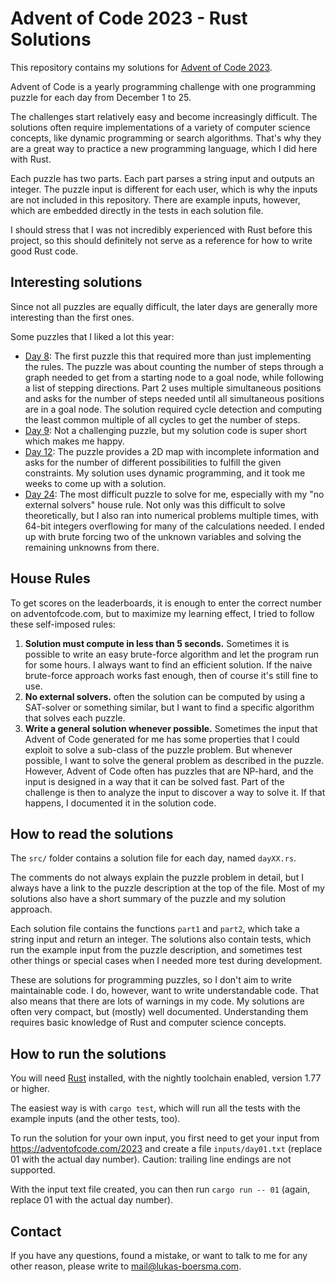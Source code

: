 # Advent of Code 2023 - Rust Solutions

This repository contains my solutions for [Advent of Code 2023](https://adventofcode.com/2023).

Advent of Code is a yearly programming challenge with one programming puzzle for each day from December 1 to 25.

The challenges start relatively easy and become increasingly difficult. 
The solutions often require implementations of a variety of computer science concepts, like dynamic programming or
search algorithms. That's why they are a great way to practice a new programming language, which I did here with Rust.

Each puzzle has two parts. Each part parses a string input and outputs an integer. The puzzle input is different for each
user, which is why the inputs are not included in this repository. There are example inputs, however, which are embedded
directly in the tests in each solution file.

I should stress that I was not incredibly experienced with Rust before this project, so this should definitely
not serve as a reference for how to write good Rust code.

## Interesting solutions

Since not all puzzles are equally difficult, the later days are generally more interesting than the first ones.

Some puzzles that I liked a lot this year:

 * [Day 8](src/day08.rs): The first puzzle this that required more than just implementing the rules. The puzzle was about
   counting the number of steps through a graph needed to get from a starting node to a goal node, while following a list
   of stepping directions. Part 2 uses multiple simultaneous positions and asks for the number of steps needed until all
   simultaneous positions are in a goal node. The solution required cycle detection and computing the 
   least common multiple of all cycles to get the number of steps.
 * [Day 9](src/day09.rs): Not a challenging puzzle, but my solution code is super short which makes me happy.
 * [Day 12](src/day12.rs): The puzzle provides a 2D map with incomplete information and asks for the number of different
   possibilities to fulfill the given constraints. My solution uses dynamic programming, and it took me weeks to come up
   with a solution.
 * [Day 24](src/day24.rs): The most difficult puzzle to solve for me, especially with my "no external solvers" house rule.
   Not only was this difficult to solve theoretically, but I also ran into numerical problems multiple times, with
   64-bit integers overflowing for many of the calculations needed. I ended up with brute forcing two of the unknown
   variables and solving the remaining unknowns from there.

## House Rules

To get scores on the leaderboards, it is enough to enter the correct number on adventofcode.com, but to maximize my
learning effect, I tried to follow these self-imposed rules:

1. **Solution must compute in less than 5 seconds.** Sometimes it is possible  to write an easy brute-force algorithm
   and let the program run for some hours. I always want to find an efficient solution. If the naive brute-force approach
   works fast enough, then of course it's still fine to use.
2. **No external solvers.** often the solution can be computed by using a SAT-solver or something similar, but I want to
   find a specific algorithm that solves each puzzle.
3. **Write a general solution whenever possible.** Sometimes the input that Advent of Code generated
   for me has some properties that I could exploit to solve a sub-class of the puzzle problem. But whenever possible, I
   want to solve the general problem as described in the puzzle. However, Advent of Code often has puzzles that are
   NP-hard, and the input is designed in a way that it can be solved fast. Part of the challenge is then to analyze the
   input to discover a way to solve it. If that happens, I documented it in the solution code.

## How to read the solutions

The `src/` folder contains a solution file for each day, named `dayXX.rs`.

The comments do not always explain the puzzle problem in detail, but I always have a link to the puzzle description at
the top of the file. Most of my solutions also have a short summary of the puzzle and my solution approach.

Each solution file contains the functions `part1` and `part2`, which take a string input and return an integer.
The solutions also contain tests, which run the example input from the puzzle description, and sometimes test other
things or special cases when I needed more test during development.

These are solutions for programming puzzles, so I don't aim to write maintainable code. I do, however, want to write
understandable code. That also means that there are lots of warnings in my code.
My solutions are often very compact, but (mostly) well documented. Understanding them requires basic knowledge of Rust
and computer science concepts.

## How to run the solutions

You will need [Rust](https://www.rust-lang.org/tools/install) installed, with the nightly toolchain enabled, version 1.77 or higher.

The easiest way is with `cargo test`, which will run all the tests with the example inputs (and the other tests, too).

To run the solution for your own input, you first need to get your input from https://adventofcode.com/2023
and create a file `inputs/day01.txt` (replace 01 with the actual day number). Caution: trailing line endings are not
supported.

With the input text file created, you can then run `cargo run -- 01` (again, replace 01 with the actual day number).

## Contact

If you have any questions, found a mistake, or want to talk to me for any other reason, please write to
[mail@lukas-boersma.com](mailto:mail@lukas-boersma.com).
